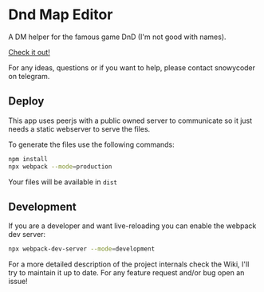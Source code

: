 # Dnd Map Editor
A DM helper for the famous game DnD (I'm not good with names).

[Check it out!](rossilorenzo.tk/dndme)

For any ideas, questions or if you want to help, please contact snowycoder on telegram.

## Deploy
This app uses peerjs with a public owned server to communicate so it just needs a static webserver to serve the files.

To generate the files use the following commands:
```bash
npm install
npx webpack --mode=production
```

Your files will be available in `dist`

## Development
If you are a developer and want live-reloading you can enable the webpack dev server:
```bash
npx webpack-dev-server --mode=development
```

For a more detailed description of the project internals check the Wiki, I'll try to maintain it up to date.
For any feature request and/or bug open an issue!
